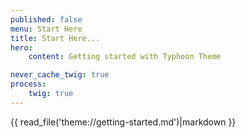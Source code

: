 ```yaml
---
published: false
menu: Start Here
title: Start Here...
hero:
    content: Getting started with Typhoon Theme

never_cache_twig: true
process:
    twig: true
---
```


{{ read_file('theme://getting-started.md')|markdown }}
